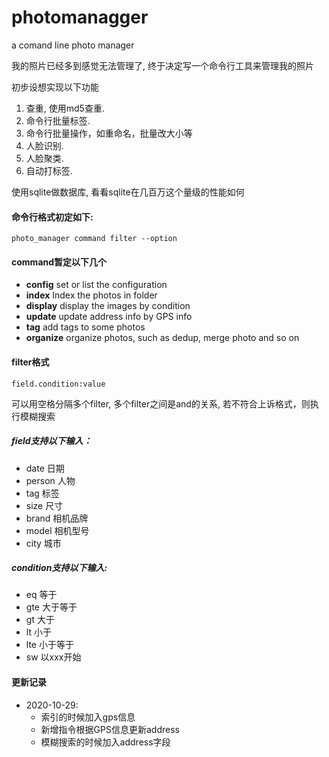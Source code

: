 # photomanagger
a comand line photo manager 

我的照片已经多到感觉无法管理了, 终于决定写一个命令行工具来管理我的照片

初步设想实现以下功能
1. 查重, 使用md5查重. 
2. 命令行批量标签.
3. 命令行批量操作，如重命名，批量改大小等
4. 人脸识别.
5. 人脸聚类.
6. 自动打标签.

使用sqlite做数据库, 看看sqlite在几百万这个量级的性能如何

#### 命令行格式初定如下:
```
photo_manager command filter --option
```
#### command暂定以下几个
- **config** set or list the configuration
- **index** Index the photos in folder
- **display** display the images by condition
- **update** update address info by GPS info
- **tag** add tags to some photos
- **organize** organize photos, such as dedup, merge photo and so on

#### filter格式
```
field.condition:value
```
可以用空格分隔多个filter, 多个filter之间是and的关系, 若不符合上诉格式，则执行模糊搜索
##### field支持以下输入：
- date      日期
- person    人物
- tag       标签
- size      尺寸
- brand     相机品牌
- model     相机型号
- city      城市
##### condition支持以下输入:
- eq 等于
- gte 大于等于
- gt  大于
- lt  小于
- lte 小于等于
- sw  以xxx开始

#### 更新记录
- 2020-10-29:
  - 索引的时候加入gps信息
  - 新增指令根据GPS信息更新address
  - 模糊搜索的时候加入address字段
  